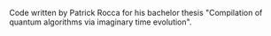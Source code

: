 Code written by Patrick Rocca for his bachelor thesis "Compilation of quantum algorithms via imaginary time evolution".